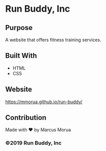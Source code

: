 # Run Buddy, Inc

## Purpose
A website that offers fitness training services. 

## Built With
* HTML
* CSS

## Website
https://mmorua.github.io/run-buddy/

## Contribution
Made with ❤️ by Marcus Morua

### ©️2019 Run Buddy, Inc 
